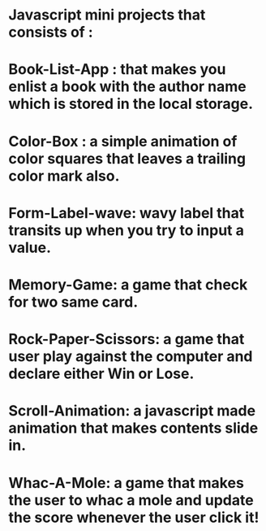 # Javascript mini projects that consists of :
# Book-List-App : that makes you enlist a book with the author name which is stored in the local storage.
# Color-Box : a simple animation of color squares that leaves a trailing color mark also. 
# Form-Label-wave: wavy label that transits up when you try to input a value.
# Memory-Game: a game that check for two same card.
# Rock-Paper-Scissors: a game that user play against the computer and declare either Win or Lose.
# Scroll-Animation: a javascript made animation that makes contents slide in.
# Whac-A-Mole: a game that makes the user to whac a mole and update the score whenever the user click it!
